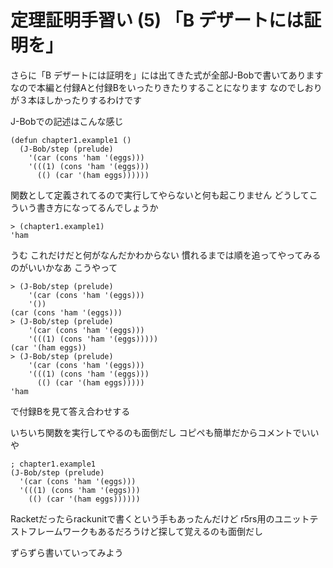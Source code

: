 # 定理証明手習い (5) 「B デザートには証明を」

さらに「B デザートには証明を」には出てきた式が全部J-Bobで書いてあります
なので本編と付録Aと付録Bをいったりきたりすることになります
なのでしおりが３本ほしかったりするわけです

J-Bobでの記述はこんな感じ

```
(defun chapter1.example1 ()
  (J-Bob/step (prelude)
    '(car (cons 'ham '(eggs)))
    '(((1) (cons 'ham '(eggs)))
      (() (car '(ham eggs))))))
```

関数として定義されてるので実行してやらないと何も起こりません
どうしてこういう書き方になってるんでしょうか

```
> (chapter1.example1)
'ham
```

うむ
これだけだと何がなんだかわからない
慣れるまでは順を追ってやってみるのがいいかなあ
こうやって

```
> (J-Bob/step (prelude)
    '(car (cons 'ham '(eggs)))
    '())
(car (cons 'ham '(eggs)))
> (J-Bob/step (prelude)
    '(car (cons 'ham '(eggs)))
    '(((1) (cons 'ham '(eggs)))))
(car '(ham eggs))
> (J-Bob/step (prelude)
    '(car (cons 'ham '(eggs)))
    '(((1) (cons 'ham '(eggs)))
      (() (car '(ham eggs)))))
'ham
```

で付録Bを見て答え合わせする

いちいち関数を実行してやるのも面倒だし
コピペも簡単だからコメントでいいや

```
; chapter1.example1
(J-Bob/step (prelude)
  '(car (cons 'ham '(eggs)))
  '(((1) (cons 'ham '(eggs)))
    (() (car '(ham eggs))))))
```

Racketだったらrackunitで書くという手もあったんだけど
r5rs用のユニットテストフレームワークもあるだろうけど探して覚えるのも面倒だし

ずらずら書いていってみよう
